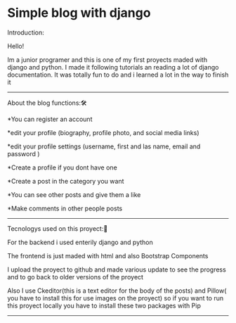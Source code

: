 # Simple blog with django

Introduction:

Hello!

 Im a junior programer and this is one of my first proyects maded with django and python. I made it following tutorials an reading a lot of django documentation.
 It was totally fun to do and i learned a lot in the way to finish it
 
 --------------------------------------------------------------------------------------------------------------------------------------------------------------------
About the blog functions:🛠️

*You can register an account

*edit your profile (biography, profile photo, and social media links)

*edit your profile settings (username, first and las name, email and password )

*Create a profile if you dont have one

*Create a post in the category you want

*You can see other posts and give them a like

*Make comments in other people posts

-----------------------------------------------------------------------------------------------------------------------------------------------------------------------

Tecnologys used on this proyect::electric_plug:

For the backend i used enterily django and python

The frontend is just maded with html and also Bootstrap Components

I upload the proyect to github and made various update to see the progress and to go back to older versions of the proyect

Also I use Ckeditor(this is a text editor for the body of the posts) and Pillow( you have to install this for use images on the proyect)
so if you want to run this proyect locally you have to install these two packages with Pip

----------------------------------------------------------------------------------------------------------------------------------------------------------------------






